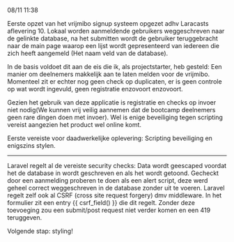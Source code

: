 08/11 11:38

Eerste opzet van het vrijmibo signup systeem opgezet adhv Laracasts aflevering 10.
Lokaal worden aanmeldende gebruikers weggeschreven naar de gelinkte database, na het submitten wordt de gebruiker teruggebracht naar de main page waarop een lijst wordt gepresenteerd van iedereen die zich heeft aangemeld (Het naam veld van de database).

In de basis voldoet dit aan de eis die ik, als projectstarter, heb gesteld:
Een manier om deelnemers makkelijk aan te laten melden voor de vrijmibo.
Momenteel zit er echter nog geen check op duplicaten, er is geen controle op wat wordt ingevuld, geen registratie enzovoort enzovoort.

Gezien het gebruik van deze applicatie is registratie en checks op invoer niet nodig(We kunnen vrij veilig aannemen dat de bootcamp deelnemers geen rare dingen doen met invoer). Wel is enige beveiliging tegen scripting vereist aangezien het product wel online komt.

Eerste vereiste voor daadwerkelijke oplevering: Scripting beveiliging en enigszins stylen.

-------

Laravel regelt al de vereiste security checks: Data wordt geescaped voordat het de database in wordt geschreven en als het wordt getoond. Gecheckt door een aanmelding proberen te doen als een alert script, deze werd geheel correct weggeschreven in de database zonder uit te voeren.
Laravel regelt zelf ook al CSRF (cross site request forgery) dmv middleware. In het formulier zit een entry {{ csrf_field() }} die dit regelt. Zonder deze toevoeging zou een submit/post request niet verder komen en een 419 teruggeven.

Volgende stap: styling!